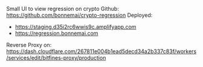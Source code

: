 Small UI to view regression on crypto
Github: https://github.com/bonnemai/crypto-regression
Deployed: 
- https://staging.d35i2rc6wwis9c.amplifyapp.com
- https://regression.bonnemai.com

Reverse Proxy on: https://dash.cloudflare.com/267811e004b1ead5decd34a2b337c83f/workers/services/edit/bitfines-proxy/production